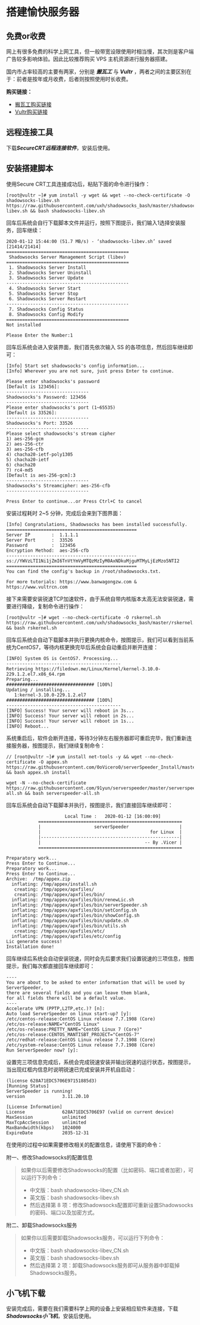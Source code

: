 # 搭建愉快服务器

<!-- toc -->

## 免费or收费
网上有很多免费的科学上网工具，但一般带宽设限使用时相当慢，其次则是客户端广告较多影响体验。因此比较推荐购买 VPS 主机资源进行服务器搭建。

国内市占率较高的主要有两家，分别是 ***搬瓦工*** 与 ***Vultr*** ，两者之间的主要区别在于：前者是按年或月收费，后者则按照使用时长收费。

**购买链接：**
* [搬瓦工购买链接](https://bandwagonhost.com/aff.php?aff=58847)
* [Vultr购买链接](https://www.vultr.com/?ref=8348472)

## 远程连接工具
下载***SecureCRT远程连接软件***，安装后使用。

## 安装搭建脚本
使用Secure CRT工具连接成功后，粘贴下面的命令进行操作：
```
[root@vultr ~]# yum install -y wget && wget --no-check-certificate -O shadowsocks-libev.sh https://raw.githubusercontent.com/uxh/shadowsocks_bash/master/shadowsocks-libev.sh && bash shadowsocks-libev.sh
```

回车后系统会自行下载脚本文件并运行，按照下图提示，我们输入1选择安装服务，回车继续：
```
2020-01-12 15:44:00 (51.7 MB/s) - ‘shadowsocks-libev.sh’ saved [21414/21414]
==============================================
 Shadowsocks Server Management Script (libev) 
==============================================
 1. Shadowsocks Server Install                
 2. Shadowsocks Server Uninstall              
 3. Shadowsocks Server Update                 
----------------------------------------------
 4. Shadowsocks Server Start                  
 5. Shadowsocks Server Stop                   
 6. Shadowsocks Server Restart                
----------------------------------------------
 7. Shadowsocks Config Status                 
 8. Shadowsocks Config Modify                 
==============================================
Not installed

Please Enter the Number:1

```

回车后系统会进入安装界面，我们首先依次输入 SS 的各项信息，然后回车继续即可：
```
[Info] Start set shadowsocks's config information...
[Info] Wherever you are not sure, just press Enter to continue.

Please enter shadowsocks's password
[Default is 123456]:
-------------------------------
Shadowsocks's Password: 123456
-------------------------------
Please enter shadowsocks's port (1~65535)
[Default is 33526]:
-------------------------------
Shadowsocks's Port: 33526
-------------------------------
Please select shadowsocks's stream cipher
1) aes-256-gcm
2) aes-256-ctr
3) aes-256-cfb
4) chacha20-ietf-poly1305
5) chacha20-ietf
6) chacha20
7) rc4-md5
[Default is aes-256-gcm]:3
-------------------------------
Shadowsocks's Streamcipher: aes-256-cfb
-------------------------------

Press Enter to continue...or Press Ctrl+C to cancel
```

安装过程耗时 2~5 分钟，完成后会来到下图界面：
```
[Info] Congratulations, Shadowsocks has been installed successfully.
=================================================
Server IP        :  1.1.1.1 
Server Port      :  33526 
Password         :  123456 
Encryption Method:  aes-256-cfb 
-------------------------------------------------
ss://YWVzLTI1Ni1jZmI6TnVtYmVyMTQzMzIyM0AxNDkuMjguMTMyLjEzMzo5NTI2
=================================================
You can find the config's backup in /root/shadowsocks.txt.

For more tutorials: https://www.banwagongzw.com & https://www.vultrcn.com

```

接下来需要安装锐速TCP加速软件，由于系统自带内核版本太高无法安装锐速，需要进行降级，复制命令进行操作：
```
[root@vultr ~]# wget --no-check-certificate -O rskernel.sh https://raw.githubusercontent.com/uxh/shadowsocks_bash/master/rskernel.sh && bash rskernel.sh
```

回车后系统会自动下载脚本并执行更换内核命令，按图提示，我们可以看到当前系统为CentOS7，等待内核更换完毕后系统会自动重启并断开连接：
```
[INFO] System OS is CentOS7. Processing...
-------------------------------------------
Retrieving https://filedown.me/Linux/Kernel/kernel-3.10.0-229.1.2.el7.x86_64.rpm
Preparing...                          ################################# [100%]
Updating / installing...
   1:kernel-3.10.0-229.1.2.el7        ################################# [100%]
-------------------------------------------
[INFO] Success! Your server will reboot in 3s...
[INFO] Success! Your server will reboot in 2s...
[INFO] Success! Your server will reboot in 1s...
[INFO] Reboot...
```

系统重启后，软件会断开连接，等待3分钟左右服务器即可重启完毕，我们重新连接服务器，按图提示，我们继续复制命令：
```
// [root@vultr ~]# yum install net-tools -y && wget --no-check-certificate -O appex.sh https://raw.githubusercontent.com/0oVicero0/serverSpeeder_Install/master/appex.sh && bash appex.sh install

wget -N --no-check-certificate https://raw.githubusercontent.com/91yun/serverspeeder/master/serverspeeder-all.sh && bash serverspeeder-all.sh
```

回车后系统会自动下载脚本并执行，按图提示，我们直接回车继续即可：
```
                      Local Time :   2020-01-12 [16:00:09]       
            ======================================================
            |                    serverSpeeder                   |
            |                                         for Linux  |
            |----------------------------------------------------|
            |                                       -- By .Vicer |
            ======================================================

Preparatory work...
Press Enter to Continue...
Preparatory work...
Press Enter to Continue...
Archive:  /tmp/appex.zip
  inflating: /tmp/appex/install.sh   
   creating: /tmp/appex/apxfiles/
   creating: /tmp/appex/apxfiles/bin/
  inflating: /tmp/appex/apxfiles/bin/renewLic.sh  
  inflating: /tmp/appex/apxfiles/bin/serverSpeeder.sh  
  inflating: /tmp/appex/apxfiles/bin/setConfig.sh  
  inflating: /tmp/appex/apxfiles/bin/showConfig.sh  
  inflating: /tmp/appex/apxfiles/bin/update.sh  
  inflating: /tmp/appex/apxfiles/bin/utils.sh  
   creating: /tmp/appex/apxfiles/etc/
  inflating: /tmp/appex/apxfiles/etc/config  
Lic generate success! 
Installation done!
```

回车继续后系统会自动安装锐速，同时会先后要求我们设置锐速的三项信息，按图提示，我们每次都直接回车继续即可：
```
----
You are about to be asked to enter information that will be used by ServerSpeeder,
there are several fields and you can leave them blank,
for all fields there will be a default value.
----
Accelerate VPN (PPTP,L2TP,etc.)? [n]:
Auto load ServerSpeeder on linux start-up? [y]:
/etc/centos-release:CentOS Linux release 7.7.1908 (Core)
/etc/os-release:NAME="CentOS Linux"
/etc/os-release:PRETTY_NAME="CentOS Linux 7 (Core)"
/etc/os-release:CENTOS_MANTISBT_PROJECT="CentOS-7"
/etc/redhat-release:CentOS Linux release 7.7.1908 (Core)
/etc/system-release:CentOS Linux release 7.7.1908 (Core)
Run ServerSpeeder now? [y]:
```

设置完三项信息完成后，系统会完成锐速安装并输出锐速的运行状态，按图提示，当出现红框内信息时说明锐速已完成安装并开机自启动：
```
(license 628A71EDC5706E97151885d3)
[Running Status]
ServerSpeeder is running!
version              3.11.20.10

[License Information]
License              628A71EDC5706E97 (valid on current device)
MaxSession           unlimited
MaxTcpAccSession     unlimited
MaxBandwidth(kbps)   1024000
ExpireDate           2035-12-31
```

在使用的过程中如果需要修改相关的配置信息，请使用下面的命令：

附一、修改Shadowsocks的配置信息
> 如果你以后需要修改Shadowsocks的配置（比如密码、端口或者加密），可以运行下列命令：
> * 中文版：bash shadowsocks-libev_CN.sh
> * 英文版：bash shadowsocks-libev.sh
> * 然后选择第 8 项：修改Shadowsocks配置即可重新设置Shadowsocks的密码、端口以及加密方式。

附二、卸载Shadowsocks服务
> 如果你以后需要卸载Shadowsocks服务，可以运行下列命令：
> * 中文版：bash shadowsocks-libev_CN.sh
> * 英文版：bash shadowsocks-libev.sh
> * 然后选择第 2 项：卸载Shadowsocks服务即可从服务器中卸载掉Shadowsocks服务。

## 小飞机下载
安装完成后，需要在我们需要科学上网的设备上安装相应软件来连接，下载***Shadowsocks小飞机***，安装后使用。
